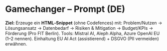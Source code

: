 # Gamechanger – Prompt (DE)
**Ziel:** Erzeuge ein **HTML‑Snippet** (ohne Codefences) mit: Problem/Nutzen → Lösungsansatz → Datenbedarf → Risiken & Mitigation → Budget/KPIs → Förderung (Pro FIT Berlin). Tools: Mistral AI, Aleph Alpha, Azure OpenAI EU (1–2 nennen). Einhaltung EU AI Act (assistierend) + DSGVO (PII vermeiden) erwähnen.
